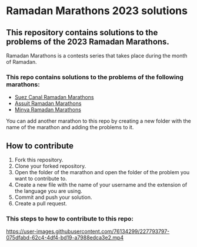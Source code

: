 # Ramadan Marathons 2023 solutions

## This repository contains solutions to the problems of the 2023 Ramadan Marathons.

Ramadan Marathons is a contests series that takes place during the month of Ramadan.

### This repo contains solutions to the problems of the following marathons:

- [Suez Canal Ramadan Marathons](https://codeforces.com/group/nm0n1RosrQ/blog)
- [Assuit Ramadan Marathons](https://codeforces.com/group/MEqF8b6wBT/contests)
- [Minya Ramadan Marathons](https://codeforces.com/group/aJsGbtPwRo/contests)

You can add another marathon to this repo by creating a new folder with the name of the marathon and adding the problems to it.

## How to contribute

1. Fork this repository.
2. Clone your forked repository.
3. Open the folder of the marathon and open the folder of the problem you want to contribute to.
4. Create a new file with the name of your username and the extension of the language you are using.
5. Commit and push your solution.
6. Create a pull request.


### This steps to how to contribute to this repo:

https://user-images.githubusercontent.com/76134299/227793797-075dfabd-62c4-4df4-bd19-a7988edca3e2.mp4
